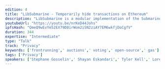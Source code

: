 ```yaml
---
edition: 4
title: "LibSubmarine - Temporarily hide transactions on Ethereum"
description: "LibSubmarine is a modular implementation of the Submarine Sends framework proposed by the team at IC3. While a standard commit-reveal scheme allows users to temporarily obfuscate data included in their transaction, Submarine Sends allow users to completely hide their transaction until revealed in a later block. Notable use cases include preventing frontrunning on DEXs, working sealed-bid auctions, and private voting with public tally. This is an open source and gas efficient implementation which anyone can add to their project. Built by the community, for the community. Slides: https://goo.gl/ncn3xG"
youtubeUrl: "https://youtu.be/nrKeD44Johs"
ipfsHash: "QmeQ9wEvYe52EX79D8irWom2iSN2ziAY7EM6wkfjDoCgfV"
duration: 344
expertise: "Intermediate"
type: "Talk"
track: "Privacy"
keywords: ['frontrunning',' auctions',' voting',' open-source',' gas']
tags: ['Privacy']
speakers: ['Stephane Gosselin',' Shayan Eskandari',' Tyler Kell',' Lorenz Breidenbach']
---
```

